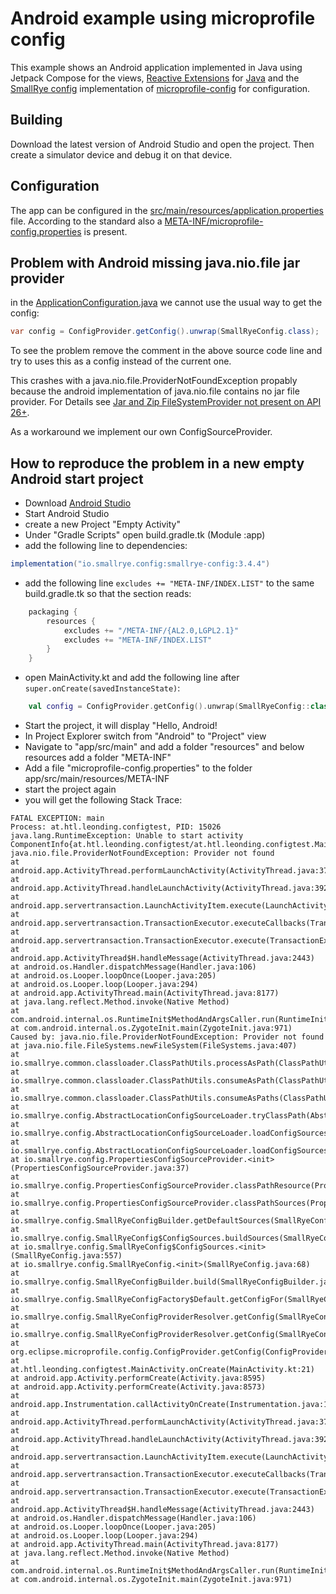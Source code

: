 # Android example using microprofile config

This example shows an Android application implemented in Java using Jetpack Compose for the views, [Reactive Extensions](https://reactivex.io/) for [Java](https://github.com/ReactiveX/RxJava) and the [SmallRye config](https://smallrye.io/smallrye-config) implementation of [microprofile-config](https://microprofile.io/) for configuration.

## Building

Download the latest version of Android Studio and open the project. Then create a simulator device and debug it on that device.

## Configuration

The app can be configured in the [src/main/resources/application.properties](./app/src/main/resources/application.properties) file. According to the standard also a [META-INF/microprofile-config.properties](./app/src/main/resources/META-INF/microprofile-config.properties) is present.

## Problem with Android missing java.nio.file jar provider

in the [ApplicationConfiguration.java](./app/src/main/java/at/aberger/smallrye/config/ApplicationConfiguration.java) we cannot use
the usual way to get the config:

```java
var config = ConfigProvider.getConfig().unwrap(SmallRyeConfig.class);
```

To see the problem remove the comment in the above source code line and try to uses this as a config instead of the current one.

This crashes with a java.nio.file.ProviderNotFoundException propably because the android implementation of java.nio.file contains no jar file provider. For Details see [Jar and Zip FileSystemProvider not present on API 26+](https://issuetracker.google.com/issues/153773248).

As a workaround we implement our own ConfigSourceProvider.

## How to reproduce the problem in a new empty Android start project

- Download [Android Studio](https://developer.android.com/studio)
- Start Android Studio
- create a new Project "Empty Activity"
- Under "Gradle Scripts" open build.gradle.tk (Module :app)
- add the following line to dependencies:

``` gradle
implementation("io.smallrye.config:smallrye-config:3.4.4")
```

- add the following line ```excludes += "META-INF/INDEX.LIST"``` to the same build.gradle.tk so that the section reads:

``` gradle
    packaging {
        resources {
            excludes += "/META-INF/{AL2.0,LGPL2.1}"
            excludes += "META-INF/INDEX.LIST"
        }
    }
```

- open MainActivity.kt and add the following line after ```super.onCreate(savedInstanceState)```:

```kotlin
    val config = ConfigProvider.getConfig().unwrap(SmallRyeConfig::class.java)
```

- Start the project, it will display "Hello, Android!
- In Project Explorer switch from "Android" to "Project" view
- Navigate to "app/src/main" and add a folder "resources" and below resources add a folder "META-INF"
- Add a file "microprofile-config.properties" to the folder app/src/main/resources/META-INF
- start the project again
- you will get the following Stack Trace:

```text
FATAL EXCEPTION: main
Process: at.htl.leonding.configtest, PID: 15026
java.lang.RuntimeException: Unable to start activity ComponentInfo{at.htl.leonding.configtest/at.htl.leonding.configtest.MainActivity}: java.nio.file.ProviderNotFoundException: Provider not found
at android.app.ActivityThread.performLaunchActivity(ActivityThread.java:3782)
at android.app.ActivityThread.handleLaunchActivity(ActivityThread.java:3922)
at android.app.servertransaction.LaunchActivityItem.execute(LaunchActivityItem.java:103)
at android.app.servertransaction.TransactionExecutor.executeCallbacks(TransactionExecutor.java:139)
at android.app.servertransaction.TransactionExecutor.execute(TransactionExecutor.java:96)
at android.app.ActivityThread$H.handleMessage(ActivityThread.java:2443)
at android.os.Handler.dispatchMessage(Handler.java:106)
at android.os.Looper.loopOnce(Looper.java:205)
at android.os.Looper.loop(Looper.java:294)
at android.app.ActivityThread.main(ActivityThread.java:8177)
at java.lang.reflect.Method.invoke(Native Method)
at com.android.internal.os.RuntimeInit$MethodAndArgsCaller.run(RuntimeInit.java:552)
at com.android.internal.os.ZygoteInit.main(ZygoteInit.java:971)
Caused by: java.nio.file.ProviderNotFoundException: Provider not found
at java.nio.file.FileSystems.newFileSystem(FileSystems.java:407)
at io.smallrye.common.classloader.ClassPathUtils.processAsPath(ClassPathUtils.java:139)
at io.smallrye.common.classloader.ClassPathUtils.consumeAsPath(ClassPathUtils.java:102)
at io.smallrye.common.classloader.ClassPathUtils.consumeAsPaths(ClassPathUtils.java:86)
at io.smallrye.config.AbstractLocationConfigSourceLoader.tryClassPath(AbstractLocationConfigSourceLoader.java:139)
at io.smallrye.config.AbstractLocationConfigSourceLoader.loadConfigSources(AbstractLocationConfigSourceLoader.java:102)
at io.smallrye.config.AbstractLocationConfigSourceLoader.loadConfigSources(AbstractLocationConfigSourceLoader.java:85)
at io.smallrye.config.PropertiesConfigSourceProvider.<init>(PropertiesConfigSourceProvider.java:37)
at io.smallrye.config.PropertiesConfigSourceProvider.classPathResource(PropertiesConfigSourceProvider.java:69)
at io.smallrye.config.PropertiesConfigSourceProvider.classPathSources(PropertiesConfigSourceProvider.java:77)
at io.smallrye.config.SmallRyeConfigBuilder.getDefaultSources(SmallRyeConfigBuilder.java:186)
at io.smallrye.config.SmallRyeConfig$ConfigSources.buildSources(SmallRyeConfig.java:609)
at io.smallrye.config.SmallRyeConfig$ConfigSources.<init>(SmallRyeConfig.java:557)
at io.smallrye.config.SmallRyeConfig.<init>(SmallRyeConfig.java:68)
at io.smallrye.config.SmallRyeConfigBuilder.build(SmallRyeConfigBuilder.java:698)
at io.smallrye.config.SmallRyeConfigFactory$Default.getConfigFor(SmallRyeConfigFactory.java:60)
at io.smallrye.config.SmallRyeConfigProviderResolver.getConfig(SmallRyeConfigProviderResolver.java:76)
at io.smallrye.config.SmallRyeConfigProviderResolver.getConfig(SmallRyeConfigProviderResolver.java:64)
at org.eclipse.microprofile.config.ConfigProvider.getConfig(ConfigProvider.java:85)
at at.htl.leonding.configtest.MainActivity.onCreate(MainActivity.kt:21)
at android.app.Activity.performCreate(Activity.java:8595)
at android.app.Activity.performCreate(Activity.java:8573)
at android.app.Instrumentation.callActivityOnCreate(Instrumentation.java:1456)
at android.app.ActivityThread.performLaunchActivity(ActivityThread.java:3764)
at android.app.ActivityThread.handleLaunchActivity(ActivityThread.java:3922) 
at android.app.servertransaction.LaunchActivityItem.execute(LaunchActivityItem.java:103) 
at android.app.servertransaction.TransactionExecutor.executeCallbacks(TransactionExecutor.java:139) 
at android.app.servertransaction.TransactionExecutor.execute(TransactionExecutor.java:96) 
at android.app.ActivityThread$H.handleMessage(ActivityThread.java:2443) 
at android.os.Handler.dispatchMessage(Handler.java:106) 
at android.os.Looper.loopOnce(Looper.java:205) 
at android.os.Looper.loop(Looper.java:294) 
at android.app.ActivityThread.main(ActivityThread.java:8177) 
at java.lang.reflect.Method.invoke(Native Method) 
at com.android.internal.os.RuntimeInit$MethodAndArgsCaller.run(RuntimeInit.java:552) 
at com.android.internal.os.ZygoteInit.main(ZygoteInit.java:971) 
```
